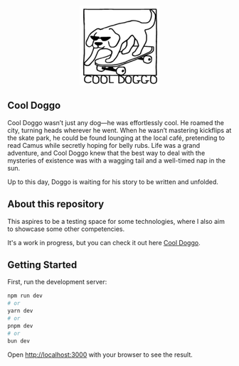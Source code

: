 
<p align="center">
  <img src="./public/cool-doggo.png" alt="Image Alt Text" />
</p>

## Cool Doggo

Cool Doggo wasn’t just any dog—he was effortlessly cool. He roamed the city, turning heads wherever he went. When he wasn’t mastering kickflips at the skate park, he could be found lounging at the local café, pretending to read Camus while secretly hoping for belly rubs. Life was a grand adventure, and Cool Doggo knew that the best way to deal with the mysteries of existence was with a wagging tail and a well-timed nap in the sun.

Up to this day, Doggo is waiting for his story to be written and unfolded.

## About this repository

This aspires to be a testing space for some technologies, where I also aim to showcase some other competencies.

It's a work in progress, but you can check it out here [Cool Doggo](https://www.cooldoggo.com).


## Getting Started

First, run the development server:

```bash
npm run dev
# or
yarn dev
# or
pnpm dev
# or
bun dev
```

Open [http://localhost:3000](http://localhost:3000) with your browser to see the result.

